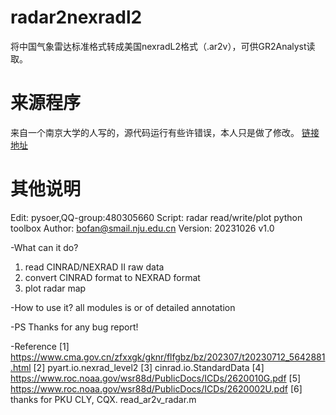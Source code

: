 # radar2nexradl2
将中国气象雷达标准格式转成美国nexradL2格式（.ar2v），可供GR2Analyst读取。

# 来源程序
来自一个南京大学的人写的，源代码运行有些许错误，本人只是做了修改。
[链接地址](https://git.nju.edu.cn/bofan/radar_read_write_plot)


# 其他说明
Edit: pysoer,QQ-group:480305660 
Script: radar read/write/plot python toolbox
Author: bofan@smail.nju.edu.cn
Version: 20231026 v1.0

-What can it do?
1. read CINRAD/NEXRAD II raw data
2. convert CINRAD format to NEXRAD format
3. plot radar map

-How to use it?
all modules is <class> or <function> of detailed annotation

-PS
Thanks for any bug report! 

-Reference
[1] https://www.cma.gov.cn/zfxxgk/gknr/flfgbz/bz/202307/t20230712_5642881.html
[2] pyart.io.nexrad_level2
[3] cinrad.io.StandardData
[4] https://www.roc.noaa.gov/wsr88d/PublicDocs/ICDs/2620010G.pdf
[5] https://www.roc.noaa.gov/wsr88d/PublicDocs/ICDs/2620002U.pdf
[6] thanks for PKU CLY, CQX. read_ar2v_radar.m
